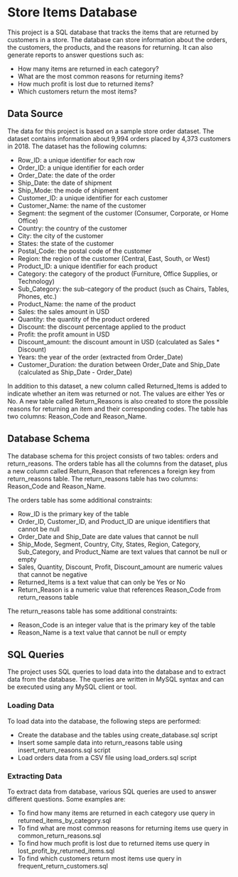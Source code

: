 # Store Items Database

This project is a SQL database that tracks the items that are returned by customers in a store. The database can store information about the orders, the customers, the products, and the reasons for returning. It can also generate reports to answer questions such as:

- How many items are returned in each category?
- What are the most common reasons for returning items?
- How much profit is lost due to returned items?
- Which customers return the most items?

## Data Source

The data for this project is based on a sample store order dataset. The dataset contains information about 9,994 orders placed by 4,373 customers in 2018. The dataset has the following columns:

- Row_ID: a unique identifier for each row
- Order_ID: a unique identifier for each order
- Order_Date: the date of the order
- Ship_Date: the date of shipment
- Ship_Mode: the mode of shipment
- Customer_ID: a unique identifier for each customer
- Customer_Name: the name of the customer
- Segment: the segment of the customer (Consumer, Corporate, or Home Office)
- Country: the country of the customer
- City: the city of the customer
- States: the state of the customer
- Postal_Code: the postal code of the customer
- Region: the region of the customer (Central, East, South, or West)
- Product_ID: a unique identifier for each product
- Category: the category of the product (Furniture, Office Supplies, or Technology)
- Sub_Category: the sub-category of the product (such as Chairs, Tables, Phones, etc.)
- Product_Name: the name of the product
- Sales: the sales amount in USD
- Quantity: the quantity of the product ordered
- Discount: the discount percentage applied to the product
- Profit: the profit amount in USD
- Discount_amount: the discount amount in USD (calculated as Sales * Discount)
- Years: the year of the order (extracted from Order_Date)
- Customer_Duration: the duration between Order_Date and Ship_Date (calculated as Ship_Date - Order_Date)

In addition to this dataset, a new column called Returned_Items is added to indicate whether an item was returned or not. The values are either Yes or No. A new table called Return_Reasons is also created to store the possible reasons for returning an item and their corresponding codes. The table has two columns: Reason_Code and Reason_Name.

## Database Schema

The database schema for this project consists of two tables: orders and return_reasons. The orders table has all the columns from the dataset, plus a new column called Return_Reason that references a foreign key from return_reasons table. The return_reasons table has two columns: Reason_Code and Reason_Name.

The orders table has some additional constraints:

- Row_ID is the primary key of the table
- Order_ID, Customer_ID, and Product_ID are unique identifiers that cannot be null
- Order_Date and Ship_Date are date values that cannot be null
- Ship_Mode, Segment, Country, City, States, Region, Category, Sub_Category, and Product_Name are text values that cannot be null or empty
- Sales, Quantity, Discount, Profit, Discount_amount are numeric values that cannot be negative
- Returned_Items is a text value that can only be Yes or No
- Return_Reason is a numeric value that references Reason_Code from return_reasons table

The return_reasons table has some additional constraints:

- Reason_Code is an integer value that is the primary key of the table
- Reason_Name is a text value that cannot be null or empty

## SQL Queries

The project uses SQL queries to load data into the database and to extract data from the database. The queries are written in MySQL syntax and can be executed using any MySQL client or tool.

### Loading Data

To load data into the database, the following steps are performed:

- Create the database and the tables using create_database.sql script
- Insert some sample data into return_reasons table using insert_return_reasons.sql script
- Load orders data from a CSV file using load_orders.sql script

### Extracting Data

To extract data from database, various SQL queries are used to answer different questions. Some examples are:

- To find how many items are returned in each category use query in returned_items_by_category.sql
- To find what are most common reasons for returning items use query in common_return_reasons.sql
- To find how much profit is lost due to returned items use query in lost_profit_by_returned_items.sql
- To find which customers return most items use query in frequent_return_customers.sql
